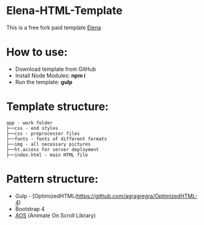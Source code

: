# Elena-HTML-Template

This is a free fork paid template [Elena](https://themeforest.net/item/elena-responsive-email-template/6238437)

 # How to use:
* Download template from GitHub
* Install Node Modules: <strong>npm i</strong>
* Run the template: <strong>gulp</strong>

# Template structure:
```
app - work folder
├──css - end styles
├──css - preprocessor files
├──fonts - fonts of different formats
├──img - all necessary pictures
├──ht.access for server deployment
├──index.html - main HTML file
```
# Pattern structure:
* Gulp - [OptimizedHTML(https://github.com/agragregra/OptimizedHTML-4)
* Bootstrap 4
* [AOS](https://michalsnik.github.io/aos/) (Animate On Scroll Library)
